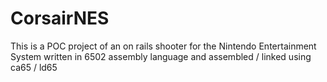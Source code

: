 # CorsairNES

This is a POC project of an on rails shooter for the Nintendo Entertainment System written in 6502 assembly language and assembled / linked using ca65 / ld65
